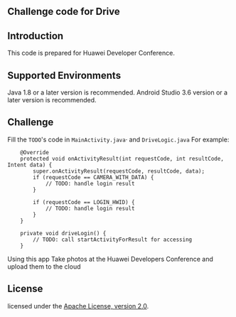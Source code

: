 ## Challenge code for Drive

## Introduction
  This code is prepared for Huawei Developer Conference.

## Supported Environments
  Java 1.8 or a later version is recommended.
  Android Studio 3.6 version or a later version is recommended.

## Challenge
  Fill the `TODO`'s code in `MainActivity.java`· and `DriveLogic.java` For example:
````
    @Override
    protected void onActivityResult(int requestCode, int resultCode, Intent data) {
        super.onActivityResult(requestCode, resultCode, data);
        if (requestCode == CAMERA_WITH_DATA) {
            // TODO: handle login result
        }

        if (requestCode == LOGIN_HWID) {
            // TODO: handle login result
        }
    }

    private void driveLogin() {
        // TODO: call startActivityForResult for accessing
    }
````

  Using this app Take photos at the Huawei Developers Conference and upload them to the cloud

##  License
  licensed under the [Apache License, version 2.0](http://www.apache.org/licenses/LICENSE-2.0).